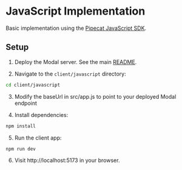 # JavaScript Implementation

Basic implementation using the [Pipecat JavaScript SDK](https://docs.pipecat.ai/client/js/introduction).

## Setup

1. Deploy the Modal server. See the main [README](../../README).

2. Navigate to the `client/javascript` directory:

```bash
cd client/javascript
```

3. Modify the baseUrl in src/app.js to point to your deployed Modal endpoint

4. Install dependencies:

```bash
npm install
```

5. Run the client app:

```
npm run dev
```

6. Visit http://localhost:5173 in your browser.
